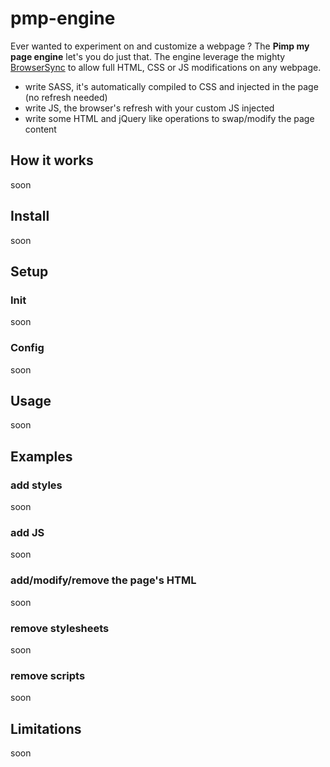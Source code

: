 # pmp-engine
Ever wanted to experiment on and customize a webpage ? The **Pimp my page engine** let's you do just that.
The engine leverage the mighty [BrowserSync](https://www.browsersync.io/) to allow full HTML, CSS or JS modifications on any webpage. 

* write SASS, it's automatically compiled to CSS and injected in the page (no refresh needed)
* write JS, the browser's refresh with your custom JS injected
* write some HTML and jQuery like operations to swap/modify the page content

## How it works
soon

## Install
soon

## Setup
### Init
soon
### Config
soon

## Usage
soon

## Examples
### add styles
soon
### add JS
soon
### add/modify/remove the page's HTML
soon
### remove stylesheets
soon
### remove scripts
soon

## Limitations
soon